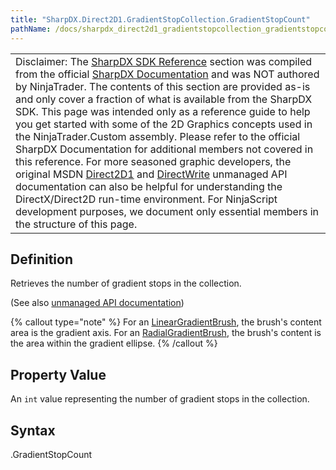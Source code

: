 ```yaml
---
title: "SharpDX.Direct2D1.GradientStopCollection.GradientStopCount"
pathName: /docs/sharpdx_direct2d1_gradientstopcollection_gradientstopcount
---
```


|  |
| --- |
| Disclaimer: The [SharpDX SDK Reference](/docs/desktop/sharpdx_sdk_reference) section was compiled from the official [SharpDX Documentation](http://sharpdx.org/) and was NOT authored by NinjaTrader. The contents of this section are provided as-is and only cover a fraction of what is available from the SharpDX SDK. This page was intended only as a reference guide to help you get started with some of the 2D Graphics concepts used in the NinjaTrader.Custom assembly. Please refer to the official SharpDX Documentation for additional members not covered in this reference. For more seasoned graphic developers, the original MSDN [Direct2D1](https://msdn.microsoft.com/en-us/library/windows/desktop/dd370990.aspx) and [DirectWrite](https://msdn.microsoft.com/en-us/library/windows/desktop/dd368038.aspx) unmanaged API documentation can also be helpful for understanding the DirectX/Direct2D run-time environment. For NinjaScript development purposes, we document only essential members in the structure of this page. |


## Definition

Retrieves the number of gradient stops in the collection.

(See also [unmanaged API documentation](http://msdn.microsoft.com/en-us/library/dd371454.aspx))


{% callout type="note" %}
For an [LinearGradientBrush](/docs/desktop/sharpdx_direct2d1_lineargradientbrush), the brush's content area is the gradient axis. For an [RadialGradientBrush](/docs/desktop/sharpdx_direct2d1_radialgradientbrush), the brush's content is the area within the gradient ellipse.
{% /callout %}


## Property Value

An `int` value representing the number of gradient stops in the collection.


## Syntax

<gradientstopcollection>.GradientStopCount

